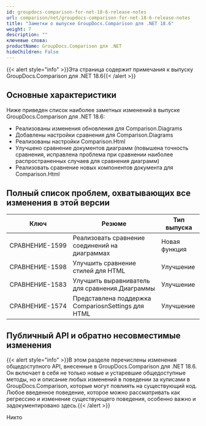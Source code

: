 ```yaml
---
id: groupdocs-comparison-for-net-18-6-release-notes
url: comparison/net/groupdocs-comparison-for-net-18-6-release-notes
title: "Заметки о выпуске GroupDocs.Comparison для .NET 18.6"
weight: 7
description: ""
ключевые слова:
productName: GroupDocs.Comparison для .NET
hideChildren: False
---
```

{{< alert style="info" >}}Эта страница содержит примечания к выпуску GroupDocs.Comparison для .NET 18.6{{< /alert >}}

## Основные характеристики

Ниже приведен список наиболее заметных изменений в выпуске GroupDocs.Comparison для .NET 18.6:

* Реализованы изменения обновления для Comparison.Diagrams
* Добавлены настройки сравнения для Comparison.Diagrams
* Реализованы настройки Comparison.Html
* Улучшено сравнение документов диаграмм (повышена точность сравнения, исправлена проблема при сравнении наиболее распространенных случаев для сравнения диаграмм)
* Реализовать сравнение новых компонентов документа для Comparison.Html

## Полный список проблем, охватывающих все изменения в этой версии

| Ключ | Резюме | Тип выпуска |
| --- | --- | --- |
| СРАВНЕНИЕ-1599 | Реализовать сравнение соединений на диаграммах | Новая функция |
| СРАВНЕНИЕ-1598 | Улучшить сравнение стилей для HTML | Улучшение |
| СРАВНЕНИЕ-1583 | Улучшить выравниватель для сравнения.Диаграммы | Улучшение |
| СРАВНЕНИЕ-1574 | Представлена поддержка CompariosnSettings для HTML | Улучшение |

## Публичный API и обратно несовместимые изменения

{{< alert style="info" >}}В этом разделе перечислены изменения общедоступного API, внесенные в GroupDocs.Comparison для .NET 18.6. Он включает в себя не только новые и устаревшие общедоступные методы, но и описание любых изменений в поведении за кулисами в GroupDocs.Comparison, которые могут повлиять на существующий код. Любое введенное поведение, которое можно рассматривать как регрессию и изменение существующего поведения, особенно важно и задокументировано здесь.{{< /alert >}}

Никто

